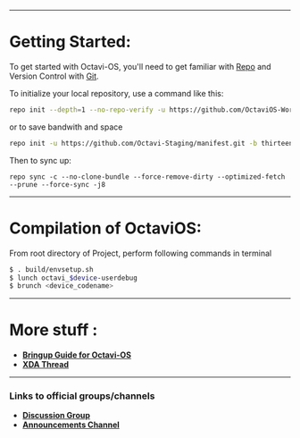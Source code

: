 ---------------------------------------------------------------------------------------
 Getting Started:
 ==============

To get started with Octavi-OS, you'll need to get familiar with [Repo](https://source.android.com/source/using-repo.html) and Version Control with [Git](https://source.android.com/source/version-control.html).

To initialize your local repository, use a command like this:

```bash
repo init --depth=1 --no-repo-verify -u https://github.com/OctaviOS-Workout/android_manifest.git -b thirteen -g default,-mips,-darwin,-notdefault

```
or to save bandwith and space 

```bash
repo init -u https://github.com/Octavi-Staging/manifest.git -b thirteen --depth=1
```

Then to sync up:

```
repo sync -c --no-clone-bundle --force-remove-dirty --optimized-fetch --prune --force-sync -j8
```

---------------------------------------------------------------------------------------
 Compilation of OctaviOS:
 ==================

From root directory of Project, perform following commands in terminal

```bash
$ . build/envsetup.sh
$ lunch octavi_$device-userdebug
$ brunch <device_codename>
```

---------------------------------------------------------------------------------------

 More stuff :
 =======================
 
 * [**Bringup Guide for Octavi-OS**](https://github.com/Octavi-OS/Stuff)
 * [**XDA Thread**](https://github.com/Octavi-OS/xda)

---------------------------------------------------------------------------------------

### Links to official groups/channels
- [**Discussion Group**](https://t.me/OctaviOS_Chat)
- [**Announcements Channel**](https://t.me/octavi_os)
